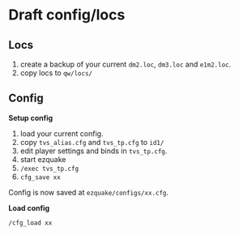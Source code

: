 # Draft config/locs

## Locs
1. create a backup of your current `dm2.loc`, `dm3.loc` and `e1m2.loc`.
2. copy locs to `qw/locs/`

## Config
**Setup config**
1. load your current config.
2. copy `tvs_alias.cfg` and `tvs_tp.cfg` to `id1/`
3. edit player settings and binds in `tvs_tp.cfg`.
4. start ezquake
5. `/exec tvs_tp.cfg`
6. `cfg_save xx`

Config is now saved at `ezquake/configs/xx.cfg`.

**Load config**

```
/cfg_load xx
```
